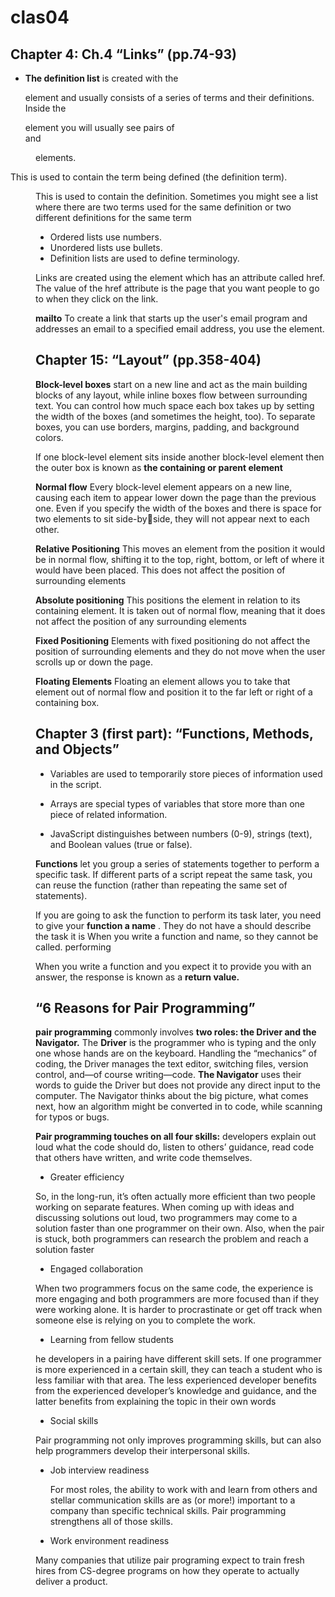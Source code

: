 # clas04

## Chapter 4: Ch.4 “Links” (pp.74-93)

* **The definition list** is created with 
the <dl> element and usually 
consists of a series of terms and 
their definitions.
Inside the <dl> element you will 
usually see pairs of <dt> and 
<dd> elements.

**<dt>**
This is used to contain the term 
being defined (the definition 
term).

**<dd>**
This is used to contain the 
definition.
Sometimes you might see a list 
where there are two terms used 
for the same definition or two 
different definitions for the same 
term


* Ordered lists use numbers.
* Unordered lists use bullets.
* Definition lists are used to define terminology.

 **<a>**
Links are created using the <a>
element which has an attribute 
called href. The value of the 
href attribute is the page that 
you want people to go to when 
they click on the link.

**mailto**
To create a link that starts up 
the user's email program and 
addresses an email to a specified 
email address, you use the <a>
element.

## Chapter 15: “Layout” (pp.358-404)

**Block-level boxes** start on a new line and act as the main building blocks 
of any layout, while inline boxes flow between surrounding text. You can 
control how much space each box takes up by setting the width of the 
boxes (and sometimes the height, too). To separate boxes, you can use 
borders, margins, padding, and background colors.

If one block-level element sits inside another 
block-level element then the outer box is 
known as **the containing or parent element**


**Normal flow**
Every block-level element 
appears on a new line, causing 
each item to appear lower down 
the page than the previous one. 
Even if you specify the width 
of the boxes and there is space 
for two elements to sit side-byside, they will not appear next 
to each other. 

**Relative Positioning**
This moves an element from the 
position it would be in normal 
flow, shifting it to the top, right, 
bottom, or left of where it 
would have been placed. This 
does not affect the position of 
surrounding elements

**Absolute positioning**
This positions the element 
in relation to its containing 
element. It is taken out of 
normal flow, meaning that it 
does not affect the position 
of any surrounding elements 

**Fixed Positioning** 
Elements with fixed positioning 
do not affect the position of 
surrounding elements and they 
do not move when the user 
scrolls up or down the page.

**Floating Elements**
Floating an element allows 
you to take that element out 
of normal flow and position 
it to the far left or right of a 
containing box.

## Chapter 3 (first part): “Functions, Methods, and Objects” 

* Variables are used to temporarily store pieces of 
information used in the script. 

* Arrays are special types of variables that store more 
than one piece of related information.

* JavaScript distinguishes between numbers (0-9), 
strings (text), and Boolean values (true or false).


**Functions** let you group a series of statements together to perform a 
specific task. If different parts of a script repeat the same task, you can 
reuse the function (rather than repeating the same set of statements). 



If you are going to ask the function to perform its task 
later, you need to give your **function a name** . They do not have a 
should describe the task it is When you write a function and name, so they cannot be called. 
performing

When you write a function and you expect it to provide you with an answer, the response is known as a **return value.**


##  “6 Reasons for Pair Programming”

**pair programming** commonly involves **two roles: the Driver and the Navigator.** The **Driver** is the programmer who is typing and the only one whose hands are on the keyboard. Handling the “mechanics” of coding, the Driver manages the text editor, switching files, version control, and—of course writing—code. **The Navigator** uses their words to guide the Driver but does not provide any direct input to the computer. The Navigator thinks about the big picture, what comes next, how an algorithm might be converted in to code, while scanning for typos or bugs. 

**Pair programming touches on all four skills:** developers explain out loud what the code should do, listen to others’ guidance, read code that others have written, and write code themselves.

* Greater efficiency

 So, in the long-run, it’s often actually more efficient than two people working on separate features. When coming up with ideas and discussing solutions out loud, two programmers may come to a solution faster than one programmer on their own. Also, when the pair is stuck, both programmers can research the problem and reach a solution faster


* Engaged collaboration

 When two programmers focus on the same code, the experience is more engaging and both programmers are more focused than if they were working alone. It is harder to procrastinate or get off track when someone else is relying on you to complete the work.

* Learning from fellow students

 he developers in a pairing have different skill sets. If one programmer is more experienced in a certain skill, they can teach a student who is less familiar with that area. The less experienced developer benefits from the experienced developer’s knowledge and guidance, and the latter benefits from explaining the topic in their own words

* Social skills

 Pair programming not only improves programming skills, but can also help programmers develop their interpersonal skills. 

* Job interview readiness
  
  For most roles, the ability to work with and learn from others and stellar communication skills are as (or more!) important to a company than specific technical skills. Pair programming strengthens all of those skills.

* Work environment readiness

 Many companies that utilize pair programing expect to train fresh hires from CS-degree programs on how they operate to actually deliver a product. 